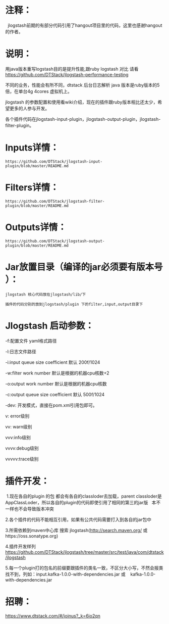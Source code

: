 # 注释：

   jlogstash前期的有部分代码引用了hangout项目里的代码，这里也感谢hangout的作者。
   
# 说明：

   用java版本重写logstash目的是提升性能,跟ruby logstash 对比 请看 https://github.com/DTStack/jlogstash-performance-testing

   不同的业务，性能会有所不同，dtstack 后台日志解析 java 版本是ruby版本的5倍，在单台4g 4cores 虚拟机上。

   jlogstash 的参数配置和使用看wiki介绍，现在的插件跟ruby版本相比还太少，希望更多的人参与开发。

   各个插件代码在jlogstash-input-plugin，jlogstash-output-plugin，jlogstash-filter-plugin。


# Inputs详情：
    https://github.com/DTStack/jlogstash-input-plugin/blob/master/README.md

# Filters详情：
    https://github.com/DTStack/jlogstash-filter-plugin/blob/master/README.md

# Outputs详情：
    https://github.com/DTStack/jlogstash-output-plugin/blob/master/README.md

# Jar放置目录（编译的jar必须要有版本号 ）：
  
    jlogstash 核心代码放在jlogstash/lib/下

    插件的代码分别的放到jlogstash/plugin 下的filter,input,output目录下

# Jlogstash 启动参数：

  -f:配置文件 yaml格式路径

  -l:日志文件路径

  -i:input queue size coefficient 默认 200f/1024

  -w:filter work number 默认是根据的机器cpu核数+2

  -o:output work number 默认是根据的机器cpu核数

  -c:output queue size coefficient 默认 500f/1024
  
  -dev: 开发模式，直接在pom.xml引用包即可。

  v: error级别
  
  vv: warn级别

  vvv:info级别

  vvvv:debug级别

  vvvvv:trace级别

# 插件开发：

  1.现在各自的plugin 的包 都会有各自的classloder去加载，parent classloder是AppClassLoder，所以各自的plugin的代码即使引用了相同的第三的jar版   本不一样也不会导致版本冲突
   
  
  2.各个插件的代码不能相互引用，如果有公共代码需要打入到各自的jar包中
  
  3.所需依赖到maven中心库 搜索 jlogstash(http://search.maven.org/ 或https://oss.sonatype.org)
  
  4.插件开发样列 https://github.com/DTStack/jlogstash/tree/master/src/test/java/com/dtstack/jlogstash
  
  5.每一个plugin打的包名的前缀要跟插件的类名一致，不区分大小写，不然会报类找不到，列如：input.kafka-1.0.0-with-dependencies.jar 或
    kafka-1.0.0-with-dependencies.jar 
    
 # 招聘：
   https://www.dtstack.com/#/joinus?_k=6io2qn
